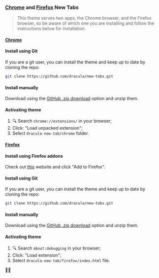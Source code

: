 ### [Chrome](https://www.google.com/chrome) and [Firefox](https://www.mozilla.org/firefox) New Tabs

> This theme serves two apps, the Chrome browser, and the Firefox browser, so be aware of which one you are installing and follow the instructions below for installation.

#### [Chrome](https://www.google.com/chrome)

#### Install using Git

If you are a git user, you can install the theme and keep up to date by cloning the repo:

```bash
git clone https://github.com/dracula/new-tabs.git
```

#### Install manually

Download using the [GitHub .zip download](https://github.com/dracula/new-tabs/archive/master.zip) option and unzip them.

#### Activating theme

1. 🔍 Search `chrome://extensions/` in your browser;
2. Click: "Load unpacked extension";
3. Select `dracula-new-tab/chrome` folder.

#### [Firefox](https://www.mozilla.org/firefox)

#### Install using Firefox addons

Check out [this](https://addons.mozilla.org/it/firefox/addon/dracula-new-tab/) website and click "Add to Firefox".

#### Install using Git

If you are a git user, you can install the theme and keep up to date by cloning the repo:

```bash
git clone https://github.com/dracula/new-tabs.git
```

#### Install manually

Download using the [GitHub .zip download](https://github.com/dracula/new-tabs/archive/master.zip) option and unzip them.

#### Activating theme

1. 🔍 Search `about:debugging` in your browser;
2. Click: "Load extension";
3. Select `dracula-new-tab/firefox/index.html` file.

🦇🚀
